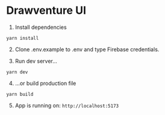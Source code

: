 # Drawventure UI

1. Install dependencies
```
yarn install
```

2. Clone .env.example to .env and type Firebase credentials.

3. Run dev server...
```
yarn dev
```

4. ...or build production file
```
yarn build
```

5. App is running on: ```http://localhost:5173```